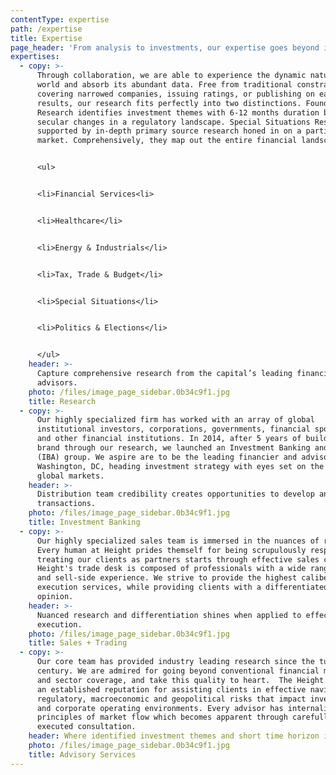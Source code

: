 ```yaml
---
contentType: expertise
path: /expertise
title: Expertise
page_header: 'From analysis to investments, our expertise goes beyond insights.'
expertises:
  - copy: >-
      Through collaboration, we are able to experience the dynamic nature of the
      world and absorb its abundant data. Free from traditional constraints of
      covering narrowed companies, issuing ratings, or publishing on earnings
      results, our research fits perfectly into two distinctions. Foundation
      Research identifies investment themes with 6-12 months duration based on
      secular changes in a regulatory landscape. Special Situations Research is
      supported by in-depth primary source research honed in on a particular
      market. Comprehensively, they map out the entire financial landscape.


      <ul>


      <li>Financial Services<li>


      <li>Healthcare</li>


      <li>Energy & Industrials</li>


      <li>Tax, Trade & Budget</li>


      <li>Special Situations</li>


      <li>Politics & Elections</li>


      </ul>
    header: >-
      Capture comprehensive research from the capital’s leading financiers and
      advisors.
    photo: /files/image_page_sidebar.0b34c9f1.jpg
    title: Research
  - copy: >-
      Our highly specialized firm has worked with an array of global
      institutional investors, corporations, governments, financial sponsors,
      and other financial institutions. In 2014, after 5 years of building our
      brand through our research, we launched an Investment Banking and Advisory
      (IBA) group. We aspire are to be the leading financier and advisor in
      Washington, DC, heading investment strategy with eyes set on the future of
      global markets.
    header: >-
      Distribution team credibility creates opportunities to develop and market
      transactions.
    photo: /files/image_page_sidebar.0b34c9f1.jpg
    title: Investment Banking
  - copy: >-
      Our highly specialized sales team is immersed in the nuances of research.
      Every human at Height prides themself for being scrupulously responsive,
      treating our clients as partners starts through effective sales coverage.
      Height's trade desk is composed of professionals with a wide range of buy
      and sell-side experience. We strive to provide the highest caliber trade
      execution services, while providing clients with a differentiated research
      opinion.
    header: >-
      Nuanced research and differentiation shines when applied to effective
      execution.
    photo: /files/image_page_sidebar.0b34c9f1.jpg
    title: Sales + Trading
  - copy: >-
      Our core team has provided industry leading research since the turn of the
      century. We are admired for going beyond conventional financial modeling
      and sector coverage, and take this quality to heart.  The Height team has
      an established reputation for assisting clients in effective navigation of
      regulatory, macroeconomic and geopolitical risks that impact investments
      and corporate operating environments. Every advisor has internalized the
      principles of market flow which becomes apparent through carefully
      executed consultation.
    header: Where identified investment themes and short time horizon ideas converge.
    photo: /files/image_page_sidebar.0b34c9f1.jpg
    title: Advisory Services
---
```


